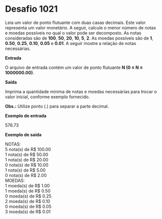 # Desafio 1021

Leia um valor de ponto flutuante com duas casas decimais. Este valor representa um valor monetário. A seguir, calcule o menor número de notas e moedas possíveis no qual o valor pode ser decomposto. As notas consideradas são de **100**, **50**, **20**, **10**, **5**, **2**. As moedas possíveis são de **1**, **0.50**, **0.25**, **0.10**, **0.05** e **0.01**. A seguir mostre a relação de notas necessárias.

**Entrada**

O arquivo de entrada contém um valor de ponto flutuante **N (0 ≤ N ≤ 1000000.00)**.

**Saída**

Imprima a quantidade mínima de notas e moedas necessárias para trocar o valor inicial, conforme exemplo fornecido.

**Obs.:** Utilize ponto (.) para separar a parte decimal.

**Exemplo de entrada**

576.73

**Exemplo de saída**

NOTAS:  
5 nota(s) de R$ 100.00  
1 nota(s) de R$ 50.00  
1 nota(s) de R$ 20.00  
0 nota(s) de R$ 10.00  
1 nota(s) de R$ 5.00  
0 nota(s) de R$ 2.00  
MOEDAS:  
1 moeda(s) de R$ 1.00  
1 moeda(s) de R$ 0.50  
0 moeda(s) de R$ 0.25  
2 moeda(s) de R$ 0.10  
0 moeda(s) de R$ 0.05  
3 moeda(s) de R$ 0.01